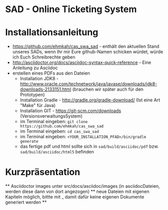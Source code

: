 # SAD - Online Ticketing System

# Installationsanleitung

* https://github.com/ehmkah/cas_swa_sad  - enthält den aktuellen Stand unseres SADs, wenn Ihr mir Eure github-Namen schicken würdet, würde ich Euch Schreibrechte geben 
* http://asciidoctor.org/docs/asciidoc-syntax-quick-reference - Eine Anleitung zu Asciidoc
* erstellen eines PDFs aus den Dateien 
  * Installation JDK8 - http://www.oracle.com/technetwork/java/javase/downloads/jdk8-downloads-2133151.html (brauchen wir später auch für den Prototypen)
  * Installation Gradle -  http://gradle.org/gradle-download/ (Ist eine Art "Make" für Java)
  * Installation GIT - https://git-scm.com/downloads (VersionsverwaltungsSystem)
  * im Terminal eingeben: `git clone https://github.com/ehmkah/cas_swa_sad`
  * im Terminal eingeben: `cd cas_swa_sad`
  * im Terminal eingeben: `<YOUR_INSTALLATION_PFAD>/bin/gradle generate`
  * das fertige pdf und html sollte sich in `sad/build/asciidoc/pdf` bzw. `sad/build/asciidoc/html5` befinden 


# Kurzpräsentation 
** Asciidoctor images unter src/docs/asciidoc/images (in asciidocDateien, werden diese dann von dort angezogen)
** neue Dateien mit eigenen Kapiteln möglich, bittte mit _ damit dafür keine eigenen Dokumente generiert werden
** 

